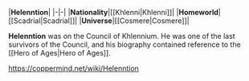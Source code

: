 |**Helenntion**|
|-|-|
|**Nationality**|[[Khlenni\|Khlenni]]|
|**Homeworld**|[[Scadrial\|Scadrial]]|
|**Universe**|[[Cosmere\|Cosmere]]|

**Helenntion** was on the Council of Khlennium.
He was one of the last survivors of the Council, and his biography contained reference to the [[Hero of Ages\|Hero of Ages]].



https://coppermind.net/wiki/Helenntion